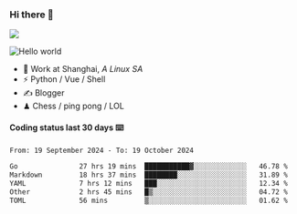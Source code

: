 ### Hi there 👋
![](https://komarev.com/ghpvc/?username=Xuhandsome)


<img src="https://github-readme-stats.vercel.app/api?username=XuHandsome&show_icons=true&theme=merko" alt="Hello world">

<br/>

- 🍻  Work at Shanghai, _A Linux SA_
- ⚡  Python / Vue / Shell
- ✍️  Blogger
- ♟  Chess / ping pong / LOL

#### Coding status last 30 days ⌨️

<!--START_SECTION:waka-->

```txt
From: 19 September 2024 - To: 19 October 2024

Go               27 hrs 19 mins  ███████████▓░░░░░░░░░░░░░   46.78 %
Markdown         18 hrs 37 mins  ████████░░░░░░░░░░░░░░░░░   31.89 %
YAML             7 hrs 12 mins   ███░░░░░░░░░░░░░░░░░░░░░░   12.34 %
Other            2 hrs 45 mins   █▒░░░░░░░░░░░░░░░░░░░░░░░   04.72 %
TOML             56 mins         ▒░░░░░░░░░░░░░░░░░░░░░░░░   01.62 %
```

<!--END_SECTION:waka-->
